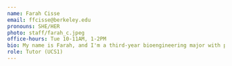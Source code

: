 ```yaml
---
name: Farah Cisse
email: ffcisse@berkeley.edu
pronouns: SHE/HER
photo: staff/farah_c.jpeg
office-hours: Tue 10-11AM, 1-2PM 
bio: My name is Farah, and I'm a third-year bioengineering major with plans to also declare a minor in data science. I'm passionate about computational biology, and in my free time, I love staying active through running, hiking, or hitting the gym.
role: Tutor (UCS1)
---
```

